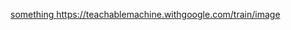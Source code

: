 [something
](https://teachablemachine.withgoogle.com/train/image)https://teachablemachine.withgoogle.com/train/image

